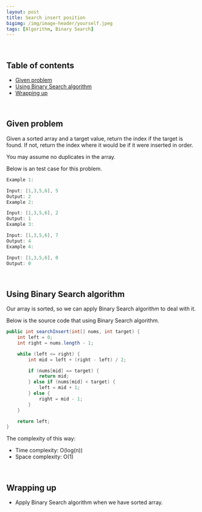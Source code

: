 ```yaml
---
layout: post
title: Search insert position
bigimg: /img/image-header/yourself.jpeg
tags: [Algorithm, Binary Search]
---
```





<br>

## Table of contents
- [Given problem](#given-problem)
- [Using Binary Search algorithm](#using-binary-search-algorithm)
- [Wrapping up](#wrapping-up)


<br>

## Given problem

Given a sorted array and a target value, return the index if the target is found. If not, return the index where it would be if it were inserted in order.

You may assume no duplicates in the array.

Below is an test case for this problem.

```java
Example 1:

Input: [1,3,5,6], 5
Output: 2
Example 2:

Input: [1,3,5,6], 2
Output: 1
Example 3:

Input: [1,3,5,6], 7
Output: 4
Example 4:

Input: [1,3,5,6], 0
Output: 0
```

<br>

## Using Binary Search algorithm

Our array is sorted, so we can apply Binary Search algorithm to deal with it.

Below is the source code that using Binary Search algorithm.

```java
public int searchInsert(int[] nums, int target) {
    int left = 0;
    int right = nums.length - 1;

    while (left <= right) {
        int mid = left + (right - left) / 2;

        if (nums[mid] == target) {
            return mid;
        } else if (nums[mid] < target) {
            left = mid + 1;
        } else {
            right = mid - 1;
        }
    }

    return left;
}
```

The complexity of this way:
- Time complexity: O(log(n))
- Space complexity: O(1)

<br>

## Wrapping up

- Apply Binary Search algorithm when we have sorted array.

